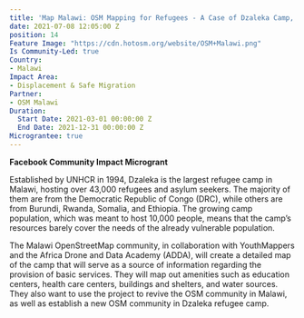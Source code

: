 ```yaml
---
title: 'Map Malawi: OSM Mapping for Refugees - A Case of Dzaleka Camp, Malawi'
date: 2021-07-08 12:05:00 Z
position: 14
Feature Image: "https://cdn.hotosm.org/website/OSM+Malawi.png"
Is Community-Led: true
Country:
- Malawi
Impact Area:
- Displacement & Safe Migration
Partner:
- OSM Malawi
Duration:
  Start Date: 2021-03-01 00:00:00 Z
  End Date: 2021-12-31 00:00:00 Z
Micrograntee: true
---
```


**Facebook Community Impact Microgrant**

Established by UNHCR in 1994, Dzaleka is the largest refugee camp in Malawi, hosting over 43,000 refugees and asylum seekers. The majority of them are from the Democratic Republic of Congo (DRC), while others are from Burundi, Rwanda, Somalia, and Ethiopia. The growing camp population, which was meant to host 10,000 people, means that the camp’s resources barely cover the needs of the already vulnerable population.

The Malawi OpenStreetMap community, in collaboration with YouthMappers and the Africa Drone and Data Academy (ADDA), will create a detailed map of the camp that will serve as a source of information regarding the provision of basic services. They will map out amenities such as education centers, health care centers, buildings and shelters, and water sources. They also want to use the project to revive the OSM community in Malawi, as well as establish a new OSM community in Dzaleka refugee camp.
